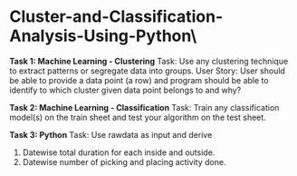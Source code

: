 # Cluster-and-Classification-Analysis-Using-Python\

**Task 1: Machine Learning - Clustering**
Task: Use any clustering technique to extract patterns or segregate data into groups.
User Story: User should be able to provide a data point (a row) and program should be able to identify
to which cluster given data point belongs to and why?

**Task 2: Machine Learning - Classification**
Task: Train any classification model(s) on the train sheet and test your algorithm on the test sheet.

**Task 3: Python**
Task: Use rawdata as input and derive
1. Datewise total duration for each inside and outside.
2. Datewise number of picking and placing activity done.
